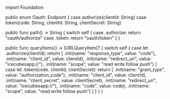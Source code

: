 import Foundation

public enum Oauth: Endpoint {
  case authorize(clientId: String)
  case token(code: String, clientId: String, clientSecret: String)
  
  public func path() -> String {
    switch self {
    case .authorize:
      return "oauth/authorize"
    case .token:
      return "oauth/token"
    }
  }
  
  public func queryItems() -> [URLQueryItem]? {
    switch self {
    case let .authorize(clientId):
      return [
        .init(name: "response_type", value: "code"),
        .init(name: "client_id", value: clientId),
        .init(name: "redirect_uri", value: "icecubesapp://"),
        .init(name: "scope", value: "read write follow push")
      ]
    case let .token(code, clientId, clientSecret):
      return [
        .init(name: "grant_type", value: "authorization_code"),
        .init(name: "client_id", value: clientId),
        .init(name: "client_secret", value: clientSecret),
        .init(name: "redirect_uri", value: "icecubesapp://"),
        .init(name: "code", value: code),
        .init(name: "scope", value: "read write follow push")
      ]
    }
  }
}
